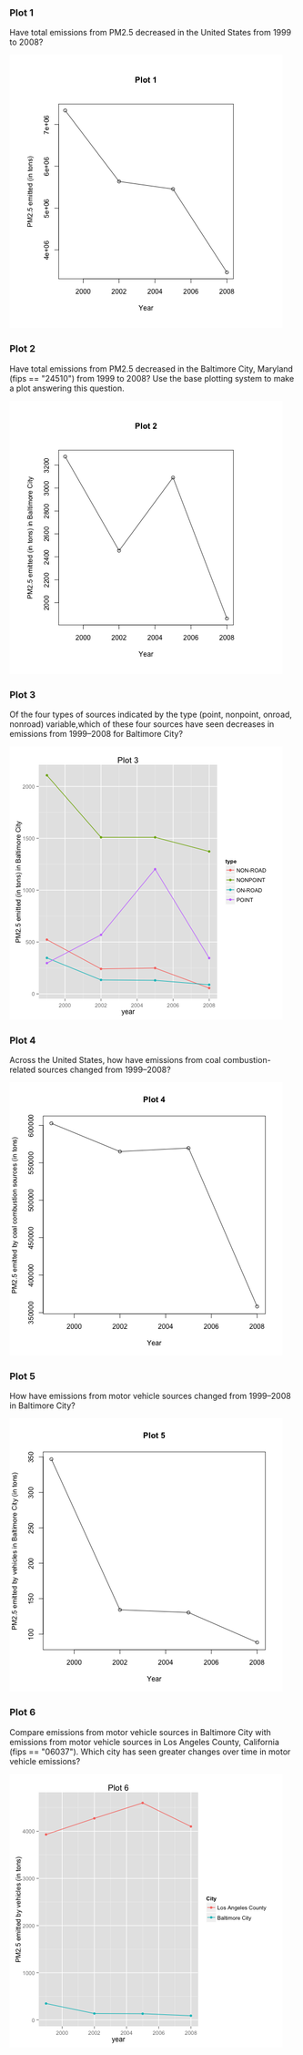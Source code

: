 ### Plot 1
Have total emissions from PM2.5 decreased in the United States from 1999 to 2008? 

!["Plot 1"](plot1.png)

### Plot 2
Have total emissions from PM2.5 decreased in the Baltimore City, Maryland (fips == "24510") from 1999 to 2008? Use the base plotting system to make a plot answering this question.

!["Plot 2"](plot2.png)

### Plot 3
Of the four types of sources indicated by the type (point, nonpoint, onroad, nonroad) variable,which of these four sources have seen decreases in emissions from 1999–2008 for Baltimore City?

!["Plot 3"](plot3.png)

### Plot 4
Across the United States, how have emissions from coal combustion-related sources changed from 1999–2008?

!["Plot 4"](plot4.png)

### Plot 5
How have emissions from motor vehicle sources changed from 1999–2008 in Baltimore City?

!["Plot 5"](plot5.png)

### Plot 6
Compare emissions from motor vehicle sources in Baltimore City with emissions from motor vehicle sources in Los Angeles County, California (fips == "06037"). Which city has seen greater changes over time in motor vehicle emissions?

!["Plot 6"](plot6.png)
